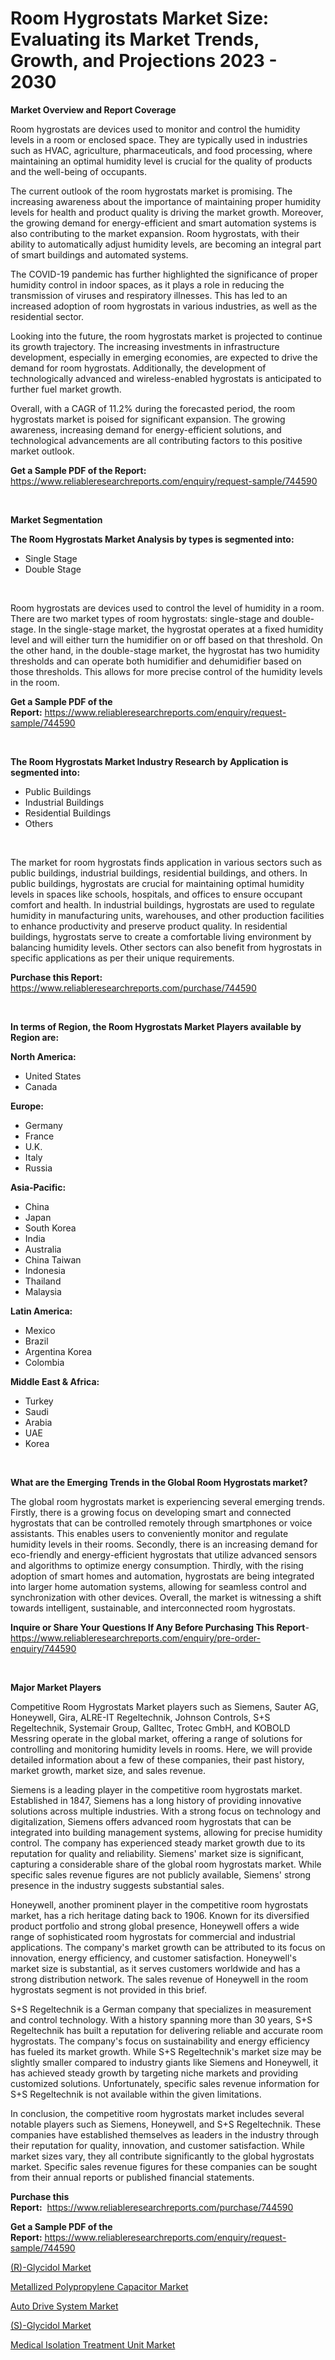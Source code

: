 <p><h1>Room Hygrostats Market Size: Evaluating its Market Trends, Growth, and Projections 2023 - 2030</h1></p><p><strong>Market Overview and Report Coverage</strong></p>
<p><p>Room hygrostats are devices used to monitor and control the humidity levels in a room or enclosed space. They are typically used in industries such as HVAC, agriculture, pharmaceuticals, and food processing, where maintaining an optimal humidity level is crucial for the quality of products and the well-being of occupants.</p><p>The current outlook of the room hygrostats market is promising. The increasing awareness about the importance of maintaining proper humidity levels for health and product quality is driving the market growth. Moreover, the growing demand for energy-efficient and smart automation systems is also contributing to the market expansion. Room hygrostats, with their ability to automatically adjust humidity levels, are becoming an integral part of smart buildings and automated systems.</p><p>The COVID-19 pandemic has further highlighted the significance of proper humidity control in indoor spaces, as it plays a role in reducing the transmission of viruses and respiratory illnesses. This has led to an increased adoption of room hygrostats in various industries, as well as the residential sector.</p><p>Looking into the future, the room hygrostats market is projected to continue its growth trajectory. The increasing investments in infrastructure development, especially in emerging economies, are expected to drive the demand for room hygrostats. Additionally, the development of technologically advanced and wireless-enabled hygrostats is anticipated to further fuel market growth.</p><p>Overall, with a CAGR of 11.2% during the forecasted period, the room hygrostats market is poised for significant expansion. The growing awareness, increasing demand for energy-efficient solutions, and technological advancements are all contributing factors to this positive market outlook.</p></p>
<p><strong>Get a Sample PDF of the Report:</strong> <a href="https://www.reliableresearchreports.com/enquiry/request-sample/744590">https://www.reliableresearchreports.com/enquiry/request-sample/744590</a></p>
<p>&nbsp;</p>
<p><strong>Market Segmentation</strong></p>
<p><strong>The Room Hygrostats Market Analysis by types is segmented into:</strong></p>
<p><ul><li>Single Stage</li><li>Double Stage</li></ul></p>
<p>&nbsp;</p>
<p><p>Room hygrostats are devices used to control the level of humidity in a room. There are two market types of room hygrostats: single-stage and double-stage. In the single-stage market, the hygrostat operates at a fixed humidity level and will either turn the humidifier on or off based on that threshold. On the other hand, in the double-stage market, the hygrostat has two humidity thresholds and can operate both humidifier and dehumidifier based on those thresholds. This allows for more precise control of the humidity levels in the room.</p></p>
<p><strong>Get a Sample PDF of the Report:</strong>&nbsp;<a href="https://www.reliableresearchreports.com/enquiry/request-sample/744590">https://www.reliableresearchreports.com/enquiry/request-sample/744590</a></p>
<p>&nbsp;</p>
<p><strong>The Room Hygrostats Market Industry Research by Application is segmented into:</strong></p>
<p><ul><li>Public Buildings</li><li>Industrial Buildings</li><li>Residential Buildings</li><li>Others</li></ul></p>
<p>&nbsp;</p>
<p><p>The market for room hygrostats finds application in various sectors such as public buildings, industrial buildings, residential buildings, and others. In public buildings, hygrostats are crucial for maintaining optimal humidity levels in spaces like schools, hospitals, and offices to ensure occupant comfort and health. In industrial buildings, hygrostats are used to regulate humidity in manufacturing units, warehouses, and other production facilities to enhance productivity and preserve product quality. In residential buildings, hygrostats serve to create a comfortable living environment by balancing humidity levels. Other sectors can also benefit from hygrostats in specific applications as per their unique requirements.</p></p>
<p><strong>Purchase this Report:</strong>&nbsp; <a href="https://www.reliableresearchreports.com/purchase/744590">https://www.reliableresearchreports.com/purchase/744590</a></p>
<p>&nbsp;</p>
<p><strong>In terms of Region, the Room Hygrostats Market Players available by Region are:</strong></p>
<p>
    <p> <strong> North America: </strong>
        <ul>
            <li>United States</li>
            <li>Canada</li>
        </ul>
        </p> 
    <p> <strong> Europe: </strong>
        <ul>
            <li>Germany</li>
            <li>France</li>
            <li>U.K.</li>
            <li>Italy</li>
            <li>Russia</li>
        </ul>
        </p> 
    <p> <strong> Asia-Pacific: </strong>
        <ul>
            <li>China</li>
            <li>Japan</li>
            <li>South Korea</li>
            <li>India</li>
            <li>Australia</li>
            <li>China Taiwan</li>
            <li>Indonesia</li>
            <li>Thailand</li>
            <li>Malaysia</li>
        </ul>
        </p> 
    <p> <strong> Latin America: </strong>
        <ul>
            <li>Mexico</li>
            <li>Brazil</li>
            <li>Argentina Korea</li>
            <li>Colombia</li>
        </ul>
        </p> 
    <p> <strong> Middle East & Africa: </strong>
        <ul>
            <li>Turkey</li>
            <li>Saudi</li>
            <li>Arabia</li>
            <li>UAE</li>
            <li>Korea</li>
        </ul>
    </p>
    </p>
<p>&nbsp;</p>
<p><strong>What are the Emerging Trends in the Global Room Hygrostats market?</strong></p>
<p><p>The global room hygrostats market is experiencing several emerging trends. Firstly, there is a growing focus on developing smart and connected hygrostats that can be controlled remotely through smartphones or voice assistants. This enables users to conveniently monitor and regulate humidity levels in their rooms. Secondly, there is an increasing demand for eco-friendly and energy-efficient hygrostats that utilize advanced sensors and algorithms to optimize energy consumption. Thirdly, with the rising adoption of smart homes and automation, hygrostats are being integrated into larger home automation systems, allowing for seamless control and synchronization with other devices. Overall, the market is witnessing a shift towards intelligent, sustainable, and interconnected room hygrostats.</p></p>
<p><strong>Inquire or Share Your Questions If Any Before Purchasing This Report</strong>- <a href="https://www.reliableresearchreports.com/enquiry/pre-order-enquiry/744590">https://www.reliableresearchreports.com/enquiry/pre-order-enquiry/744590</a></p>
<p>&nbsp;</p>
<p><strong>Major Market Players</strong></p>
<p><p>Competitive Room Hygrostats Market players such as Siemens, Sauter AG, Honeywell, Gira, ALRE-IT Regeltechnik, Johnson Controls, S+S Regeltechnik, Systemair Group, Galltec, Trotec GmbH, and KOBOLD Messring operate in the global market, offering a range of solutions for controlling and monitoring humidity levels in rooms. Here, we will provide detailed information about a few of these companies, their past history, market growth, market size, and sales revenue.</p><p>Siemens is a leading player in the competitive room hygrostats market. Established in 1847, Siemens has a long history of providing innovative solutions across multiple industries. With a strong focus on technology and digitalization, Siemens offers advanced room hygrostats that can be integrated into building management systems, allowing for precise humidity control. The company has experienced steady market growth due to its reputation for quality and reliability. Siemens' market size is significant, capturing a considerable share of the global room hygrostats market. While specific sales revenue figures are not publicly available, Siemens' strong presence in the industry suggests substantial sales.</p><p>Honeywell, another prominent player in the competitive room hygrostats market, has a rich heritage dating back to 1906. Known for its diversified product portfolio and strong global presence, Honeywell offers a wide range of sophisticated room hygrostats for commercial and industrial applications. The company's market growth can be attributed to its focus on innovation, energy efficiency, and customer satisfaction. Honeywell's market size is substantial, as it serves customers worldwide and has a strong distribution network. The sales revenue of Honeywell in the room hygrostats segment is not provided in this brief.</p><p>S+S Regeltechnik is a German company that specializes in measurement and control technology. With a history spanning more than 30 years, S+S Regeltechnik has built a reputation for delivering reliable and accurate room hygrostats. The company's focus on sustainability and energy efficiency has fueled its market growth. While S+S Regeltechnik's market size may be slightly smaller compared to industry giants like Siemens and Honeywell, it has achieved steady growth by targeting niche markets and providing customized solutions. Unfortunately, specific sales revenue information for S+S Regeltechnik is not available within the given limitations.</p><p>In conclusion, the competitive room hygrostats market includes several notable players such as Siemens, Honeywell, and S+S Regeltechnik. These companies have established themselves as leaders in the industry through their reputation for quality, innovation, and customer satisfaction. While market sizes vary, they all contribute significantly to the global hygrostats market. Specific sales revenue figures for these companies can be sought from their annual reports or published financial statements.</p></p>
<p><strong>Purchase this Report:</strong>&nbsp;&nbsp;<a href="https://www.reliableresearchreports.com/purchase/744590">https://www.reliableresearchreports.com/purchase/744590</a></p>
<p></p>
<p><strong>Get a Sample PDF of the Report:</strong>&nbsp;<a href="https://www.reliableresearchreports.com/enquiry/request-sample/744590">https://www.reliableresearchreports.com/enquiry/request-sample/744590</a></p>
<p><p><a href="https://medium.com/@seanhunt765/r-glycidol-market-competitive-analysis-market-trends-and-forecast-to-2030-c4a82e409a70">(R)-Glycidol Market</a></p><p><a href="https://www.linkedin.com/pulse/metallized-polypropylene-capacitor-market-research-report-2xomf/">Metallized Polypropylene Capacitor Market</a></p><p><a href="https://www.linkedin.com/pulse/auto-drive-system-market-share-amp-new-trends-analysis-report-sttif/">Auto Drive System Market</a></p><p><a href="https://medium.com/@waltercruz6g/s-glycidol-market-outlook-industry-overview-and-forecast-2023-to-2030-366a37d9397c">(S)-Glycidol Market</a></p><p><a href="https://github.com/lilstefpacute/Market-Research-Report-List-1/blob/main/medical-isolation-treatment-unit-market.md">Medical Isolation Treatment Unit Market</a></p></p>